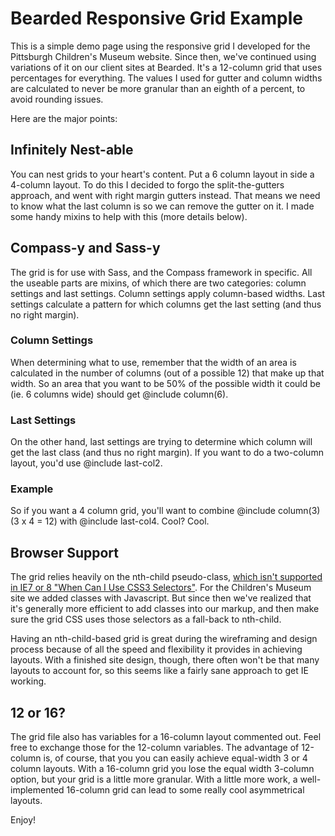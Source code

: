 # Bearded Responsive Grid Example

This is a simple demo page using the responsive grid I developed for the Pittsburgh Children's Museum website. Since then, we've continued using variations of it on our client sites at Bearded. It's a 12-column grid that uses percentages for everything. The values I used for gutter and column widths are calculated to never be more granular than an eighth of a percent, to avoid rounding issues.

Here are the major points:

## Infinitely Nest-able

You can nest grids to your heart's content. Put a 6 column layout in side a 4-column layout. To do this I decided to forgo the split-the-gutters approach, and went with right margin gutters instead. That means we need to know what the last column is so we can remove the gutter on it. I made some handy mixins to help with this (more details below).

## Compass-y and Sass-y

The grid is for use with Sass, and the Compass framework in specific. All the useable parts are mixins, of which there are two categories: column settings and last settings. Column settings apply column-based widths. Last settings calculate a pattern for which columns get the last setting (and thus no right margin).

### Column Settings

When determining what to use, remember that the width of an area is calculated in the number of columns (out of a possible 12) that make up that width. So an area that you want to be 50% of the possible width it could be (ie. 6 columns wide) should get @include column(6).

### Last Settings

On the other hand, last settings are trying to determine which column will get the last class (and thus no right margin). If you want to do a two-column layout, you'd use @include last-col2.

### Example

So if you want a 4 column grid, you'll want to combine @include column(3) (3 x 4 = 12) with @include last-col4. Cool? Cool.

## Browser Support

The grid relies heavily on the nth-child pseudo-class, [which isn't supported in IE7 or 8 "When Can I Use CSS3 Selectors"](http://caniuse.com/#feat=css-sel3). For the Children's Museum site we added classes with Javascript. But since then we've realized that it's generally more efficient to add classes into our markup, and then make sure the grid CSS uses those selectors as a fall-back to nth-child. 

Having an nth-child-based grid is great during the wireframing and design process because of all the speed and flexibility it provides in achieving layouts. With a finished site design, though, there often won't be that many layouts to account for, so this seems like a fairly sane approach to get IE working.

## 12 or 16?

The grid file also has variables for a 16-column layout commented out. Feel free to exchange those for the 12-column variables. The advantage of 12-column is, of course, that you you can easily achieve equal-width 3 or 4 column layouts. With a 16-column grid you lose the equal width 3-column option, but your grid is a little more granular. With a little more work, a well-implemented 16-column grid can lead to some really cool asymmetrical layouts.

Enjoy!